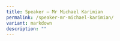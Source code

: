 ```yaml
---
title: Speaker – Mr Michael Karimian
permalink: /speaker-mr-michael-karimian/
variant: markdown
description: ""
---
```

